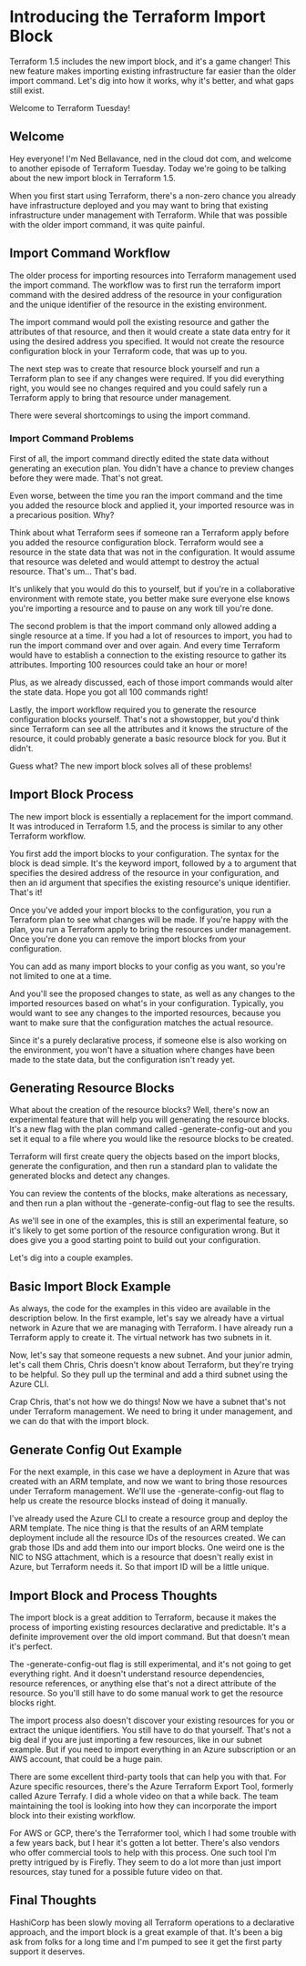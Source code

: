 # Introducing the Terraform Import Block

Terraform 1.5 includes the new import block, and it's a game changer! This new feature makes importing existing infrastructure far easier than the older import command. Let's dig into how it works, why it's better, and what gaps still exist.

Welcome to Terraform Tuesday!

## Welcome

Hey everyone! I'm Ned Bellavance, ned in the cloud dot com, and welcome to another episode of Terraform Tuesday. Today we're going to be talking about the new import block in Terraform 1.5.

When you first start using Terraform, there's a non-zero chance you already have infrastructure deployed and you may want to bring that existing infrastructure under management with Terraform. While that was possible with the older import command, it was quite painful.

## Import Command Workflow

The older process for importing resources into Terraform management used the import command. The workflow was to first run the terraform import command with the desired address of the resource in your configuration and the unique identifier of the resource in the existing environment.

The import command would poll the existing resource and gather the attributes of that resource, and then it would create a state data entry for it using the desired address you specified. It would not create the resource configuration block in your Terraform code, that was up to you.

The next step was to create that resource block yourself and run a Terraform plan to see if any changes were required. If you did everything right, you would see no changes required and you could safely run a Terraform apply to bring that resource under management.

There were several shortcomings to using the import command.

### Import Command Problems

First of all, the import command directly edited the state data without generating an execution plan. You didn't have a chance to preview changes before they were made. That's not great.

Even worse, between the time you ran the import command and the time you added the resource block and applied it, your imported resource was in a precarious position. Why?

Think about what Terraform sees if someone ran a Terraform apply before you added the resource configuration block. Terraform would see a resource in the state data that was not in the configuration. It would assume that resource was deleted and would attempt to destroy the actual resource. That's um... That's bad.

It's unlikely that you would do this to yourself, but if you're in a collaborative environment with remote state, you better make sure everyone else knows you're importing a resource and to pause on any work till you're done.

The second problem is that the import command only allowed adding a single resource at a time. If you had a lot of resources to import, you had to run the import command over and over again. And every time Terraform would have to establish a connection to the existing resource to gather its attributes. Importing 100 resources could take an hour or more!

Plus, as we already discussed, each of those import commands would alter the state data. Hope you got all 100 commands right!

Lastly, the import workflow required you to generate the resource configuration blocks yourself. That's not a showstopper, but you'd think since Terraform can see all the attributes and it knows the structure of the resource, it could probably generate a basic resource block for you. But it didn't.

Guess what? The new import block solves all of these problems!

## Import Block Process

The new import block is essentially a replacement for the import command. It was introduced in Terraform 1.5, and the process is similar to any other Terraform workflow.

You first add the import blocks to your configuration. The syntax for the block is dead simple. It's the keyword import, followed by a to argument that specifies the desired address of the resource in your configuration, and then an id argument that specifies the existing resource's unique identifier. That's it!

Once you've added your import blocks to the configuration, you run a Terraform plan to see what changes will be made. If you're happy with the plan, you run a Terraform apply to bring the resources under management. Once you're done you can remove the import blocks from your configuration.

You can add as many import blocks to your config as you want, so you're not limited to one at a time.

And you'll see the proposed changes to state, as well as any changes to the imported resources based on what's in your configuration. Typically, you would want to see any changes to the imported resources, because you want to make sure that the configuration matches the actual resource.

Since it's a purely declarative process, if someone else is also working on the environment, you won't have a situation where changes have been made to the state data, but the configuration isn't ready yet.

## Generating Resource Blocks

What about the creation of the resource blocks? Well, there's now an experimental feature that will help you will generating the resource blocks. It's a new flag with the plan command called -generate-config-out and you set it equal to a file where you would like the resource blocks to be created.

Terraform will first create query the objects based on the import blocks, generate the configuration, and then run a standard plan to validate the generated blocks and detect any changes.

You can review the contents of the blocks, make alterations as necessary, and then run a plan without the -generate-config-out flag to see the results.

As we'll see in one of the examples, this is still an experimental feature, so it's likely to get some portion of the resource configuration wrong. But it does give you a good starting point to build out your configuration.

Let's dig into a couple examples.

## Basic Import Block Example

As always, the code for the examples in this video are available in the description below. In the first example, let's say we already have a virtual network in Azure that we are managing with Terraform. I have already run a Terraform apply to create it. The virtual network has two subnets in it.

Now, let's say that someone requests a new subnet. And your junior admin, let's call them Chris, Chris doesn't know about Terraform, but they're trying to be helpful. So they pull up the terminal and add a third subnet using the Azure CLI.

Crap Chris, that's not how we do things! Now we have a subnet that's not under Terraform management. We need to bring it under management, and we can do that with the import block.

## Generate Config Out Example

For the next example, in this case we have a deployment in Azure that was created with an ARM template, and now we want to bring those resources under Terraform management. We'll use the -generate-config-out flag to help us create the resource blocks instead of doing it manually.

I've already used the Azure CLI to create a resource group and deploy the ARM template. The nice thing is that the results of an ARM template deployment include all the resource IDs of the resources created. We can grab those IDs and add them into our import blocks. One weird one is the NIC to NSG attachment, which is a resource that doesn't really exist in Azure, but Terraform needs it. So that import ID will be a little unique.

## Import Block and Process Thoughts

The import block is a great addition to Terraform, because it makes the process of importing existing resources declarative and predictable. It's a definite improvement over the old import command. But that doesn't mean it's perfect.

The -generate-config-out flag is still experimental, and it's not going to get everything right. And it doesn't understand resource dependencies, resource references, or anything else that's not a direct attribute of the resource. So you'll still have to do some manual work to get the resource blocks right.

The import process also doesn't discover your existing resources for you or extract the unique identifiers. You still have to do that yourself. That's not a big deal if you are just importing a few resources, like in our subnet example. But if you need to import everything in an Azure subscription or an AWS account, that could be a huge pain.

There are some excellent third-party tools that can help you with that. For Azure specific resources, there's the Azure Terraform Export Tool, formerly called Azure Terrafy. I did a whole video on that a while back. The team maintaining the tool is looking into how they can incorporate the import block into their existing workflow.

For AWS or GCP, there's the Terraformer tool, which I had some trouble with a few years back, but I hear it's gotten a lot better. There's also vendors who offer commercial tools to help with this process. One such tool I'm pretty intrigued by is Firefly. They seem to do a lot more than just import resources, stay tuned for a possible future video on that.

## Final Thoughts

HashiCorp has been slowly moving all Terraform operations to a declarative approach, and the import block is a great example of that. It's been a big ask from folks for a long time and I'm pumped to see it get the first party support it deserves.
